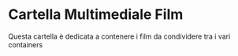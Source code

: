 # Cartella Multimediale Film

Questa cartella è dedicata a contenere i film da condividere tra i vari containers
